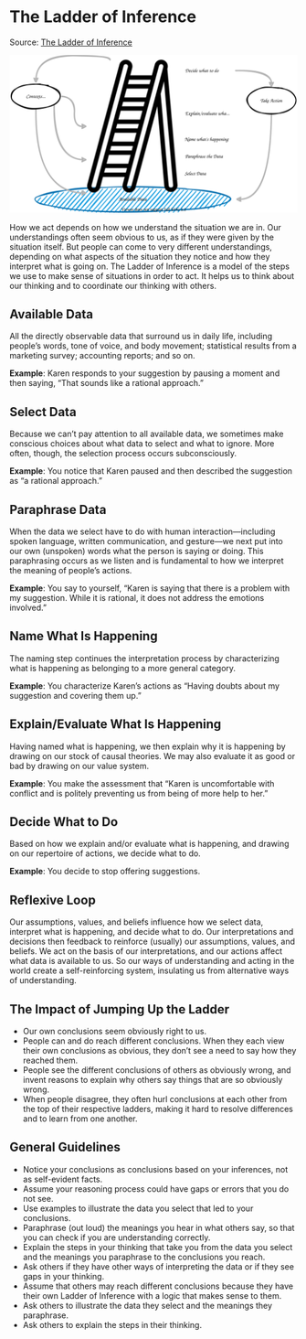 # The Ladder of Inference

Source: [The Ladder of Inference](https://thesystemsthinker.com/the-ladder-of-inference/)

![](graphics/mentalmodels.ladder-of-inference.drawio.svg)

How we act depends on how we understand the situation we are in. Our understandings often seem obvious to us, as if they were given by the situation itself. But people can come to very different understandings, depending on what aspects of the situation they notice and how they interpret what is going on. The Ladder of Inference is a model of the steps we use to make sense of situations in order to act. It helps us to think about our thinking and to coordinate our thinking with others.

## Available Data

All the directly observable data that surround us in daily life, including people’s words, tone of voice, and body movement; statistical results from a marketing survey; accounting reports; and so on.

**Example**: Karen responds to your suggestion by pausing a moment and then saying, “That sounds like a rational approach.”

## Select Data

Because we can’t pay attention to all available data, we sometimes make conscious choices about what data to select and what to ignore. More often, though, the selection process occurs subconsciously.

**Example**: You notice that Karen paused and then described the suggestion as “a rational approach.”

## Paraphrase Data

When the data we select have to do with human interaction—including spoken language, written communication, and gesture—we next put into our own (unspoken) words what the person is saying or doing. This paraphrasing occurs as we listen and is fundamental to how we interpret the meaning of people’s actions.

**Example**: You say to yourself, “Karen is saying that there is a problem with my suggestion. While it is rational, it does not address the emotions involved.”

## Name What Is Happening

The naming step continues the interpretation process by characterizing what is happening as belonging to a more general category.

**Example**: You characterize Karen’s actions as “Having doubts about my suggestion and covering them up.”

## Explain/Evaluate What Is Happening

Having named what is happening, we then explain why it is happening by drawing on our stock of causal theories. We may also evaluate it as good or bad by drawing on our value system.

**Example**: You make the assessment that “Karen is uncomfortable with conflict and is politely preventing us from being of more help to her.”

## Decide What to Do

Based on how we explain and/or evaluate what is happening, and drawing on our repertoire of actions, we decide what to do.

**Example**: You decide to stop offering suggestions.

## Reflexive Loop

Our assumptions, values, and beliefs influence how we select data, interpret what is happening, and decide what to do. Our interpretations and decisions then feedback to reinforce (usually) our assumptions, values, and beliefs. We act on the basis of our interpretations, and our actions affect what data is available to us. So our ways of understanding and acting in the world create a self-reinforcing system, insulating us from alternative ways of understanding.

## The Impact of Jumping Up the Ladder

* Our own conclusions seem obviously right to us.
* People can and do reach different conclusions. When they each view their own conclusions as obvious, they don’t see a need to say how they reached them.
* People see the different conclusions of others as obviously wrong, and invent reasons to explain why others say things that are so obviously wrong.
* When people disagree, they often hurl conclusions at each other from the top of their respective ladders, making it hard to resolve differences and to learn from one another.

## General Guidelines

* Notice your conclusions as conclusions based on your inferences, not as self-evident facts.
* Assume your reasoning process could have gaps or errors that you do not see.
* Use examples to illustrate the data you select that led to your conclusions.
* Paraphrase (out loud) the meanings you hear in what others say, so that you can check if you are understanding correctly.
* Explain the steps in your thinking that take you from the data you select and the meanings you paraphrase to the conclusions you reach.
* Ask others if they have other ways of interpreting the data or if they see gaps in your thinking.
* Assume that others may reach different conclusions because they have their own Ladder of Inference with a logic that makes sense to them.
* Ask others to illustrate the data they select and the meanings they paraphrase.
* Ask others to explain the steps in their thinking.